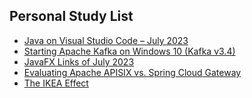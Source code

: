 ## Personal Study List
<!-- BLOG-POST-LIST:START -->
- [Java on Visual Studio Code – July 2023](https://foojay.io/today/java-on-visual-studio-code-july-2023/)
- [Starting Apache Kafka on Windows 10 &lpar;Kafka v3.4&rpar;](https://foojay.io/today/starting-apache-kafka-on-windows-10-kafka-v3-4/)
- [JavaFX Links of July 2023](https://foojay.io/today/javafx-links-of-july-2023/)
- [Evaluating Apache APISIX vs. Spring Cloud Gateway](https://foojay.io/today/evaluating-apache-apisix-vs-spring-cloud-gateway/)
- [The IKEA Effect](https://foojay.io/today/the-ikea-effect/)
<!-- BLOG-POST-LIST:END -->  
